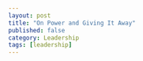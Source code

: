 ```yaml
---
layout: post
title: "On Power and Giving It Away"
published: false
category: Leadership
tags: [leadership]
---
```

